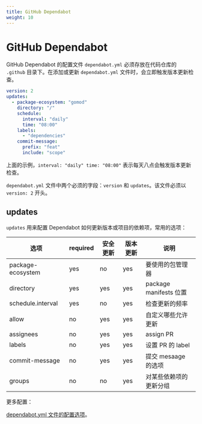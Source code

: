 ```yaml
---
title: GitHub Dependabot
weight: 10
---
```


# GitHub Dependabot

GitHub Dependabot 的配置文件 `dependabot.yml` 必须存放在代码仓库的 `.github` 目录下。在添加或更新 `dependabot.yml` 文件时，会立即触发版本更新检查。

```yaml
version: 2
updates:
  - package-ecosystem: "gomod"
    directory: "/"
    schedule:
      interval: "daily"
      time: "08:00"
    labels:
      - "dependencies"
    commit-message:
      prefix: "feat"
      include: "scope"
```

上面的示例，`interval: "daily" time: "08:00"` 表示每天八点会触发版本更新检查。

`dependabot.yml` 文件中两个必须的字段：`version` 和 `updates`。该文件必须以 `version: 2` 开头。

## updates

`updates` 用来配置 Dependabot 如何更新版本或项目的依赖项，常用的选项：

| 选项                | required | 安全更新       | 版本更新       | 说明                   |
|-------------------|----------|------------|------------|----------------------|
| package-ecosystem | yes      | no         | yes        | 要使用的包管理器             |
| directory         | yes      | yes        | yes        | package manifests 位置 |
| schedule.interval | yes      | no         | yes        | 检查更新的频率              |
| allow             | no       | yes        | yes        | 自定义哪些允许更新            |
| assignees         | no       | yes        | yes        | assign PR            |
| labels            | no       | yes        | yes        | 设置 PR 的 label        |
| commit-message         | no       | yes        | yes        | 提交 mesaage 的选项       |
| groups         | no       | no         | yes        | 对某些依赖项的更新分组         |


更多配置：

[dependabot.yml 文件的配置选项](https://docs.github.com/zh/code-security/dependabot/dependabot-version-updates/configuration-options-for-the-dependabot.yml-file)。